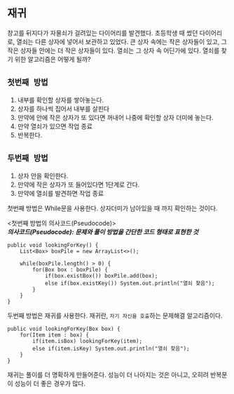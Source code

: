 # `재귀`
창고를 뒤지다가 자물쇠가 걸려있는 다이어리를 발견했다.
초등학생 때 썼던 다이어리로, 열쇠는 다른 상자에 넣어서 보관하고 있었다.
큰 상자 속에는 작은 상자들이 있고, 그 작은 상자들 안에는 더 작은 상자들이 있다.
열쇠는 그 상자 속 어딘가에 있다. 열쇠를 찾기 위한 알고리즘은 어떻게 될까?

## `첫번째 방법`
1. 내부를 확인할 상자를 쌓아놓는다.
2. 상자를 하나씩 집어서 내부를 살핀다
3. 만약에 안에 작은 상자가 또 있다면 꺼내어 나중에 확인할 상자 더미에 놓는다.
4. 만약 열쇠가 있으면 작업 종료
5. 반복한다.

## `두번째 방법`
1. 상자 안을 확인한다.
2. 만약에 작은 상자가 또 들어있다면 1단계로 간다.
3. 만약에 열쇠를 발견하면 작업 종료

첫번째 방법은 While문을 사용한다.
상자더미가 남아있을 때 까지 확인하는 것이다.

<첫번째 방법의 의사코드(Pseudocode)>  
***의사코드(Pseudocode): 문제와 풀이 방법을 간단한 코드 형태로 표현한 것***
~~~
public void lookingForKey() {
    List<Box> boxPile = new ArrayList<>();

    while(boxPile.length() > 0) {
        for(Box box : boxPile) {
            if(box.existBox()) boxPile.add(box);
            else if(box.existKey()) System.out.println("열쇠 찾음");
        }
    }
}
~~~

두번째 방법은 재귀를 사용한다.
재귀란, `자기 자신을 호출`하는 문제해결 알고리즘이다.
~~~
public void lookingForKey(Box box) {
    for(Item item : box) {
        if(item.isBox) lookingForKey(item);
        else if(item.isKey) System.out.println("열쇠 찾음");
    }
}
~~~

재귀는 풀이를 더 명확하게 만들어준다.
성능이 더 나아지는 것은 아니고, 오히려 반복문이 성능이 더 좋은 경우가 많다.

